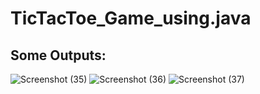 # TicTacToe_Game_using.java

## Some Outputs:
![Screenshot (35)](https://github.com/appradeep/TicTacToe_Game_using.java/assets/85397898/9460efd5-f7c2-4cc5-a081-c4af562f6b50)
![Screenshot (36)](https://github.com/appradeep/TicTacToe_Game_using.java/assets/85397898/980eb566-feb9-4fcb-a780-98315603cb6f)
![Screenshot (37)](https://github.com/appradeep/TicTacToe_Game_using.java/assets/85397898/2b590d05-2c78-48e7-a53f-91b7f78f9ecf)
